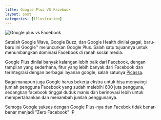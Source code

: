 ```yaml
---
title: Google Plus VS Facebook
layout: post
categories: [Illustration]
---
```


<img class="gambar" alt="Google plus vs Facebook" src="https://lh5.googleusercontent.com/-ZlONNxuyCtI/TjRtk6lBVsI/AAAAAAAAAJw/v1EQuUACvEw/gplus.png">
<p>Setelah Google Wave, Google Buzz, dan Google Health dinilai gagal, baru-baru ini Google&trade; meluncurkan Google Plus. Salah satu tujuannya untuk menumbangkan dominasi Facebook di ranah social media.</p>
<p>Google Plus dinilai banyak kalangan lebih baik dari Facebook, dengan tampilan yang sederhana, fitur yang lebih banyak dari Facebook dan terintegrasi dengan berbagai layanan google, salah satunya <a href="https://picasaweb.google.com/">Picassa</a>.</p>
<p>Bagaimanapun juga Google harus bekerja ekstra untuk bisa menyaingi jumlah pengguna Facebook yang sudah melebihi 600 juta pengguna, sedangkan facebook tinggal duduk manis dan berinovasi lebih untuk mempertahankan dan menambah jumlah penggunanya.</p>
<p>Semoga Google sukses dengan Google Plus-nya dan Facebok tidak benar-benar menjadi "Zero Facebook" :P</p>